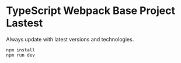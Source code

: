 TypeScript Webpack Base Project Lastest
=======================================

Always update with latest versions and technologies.

```
npm install
npm run dev
```


